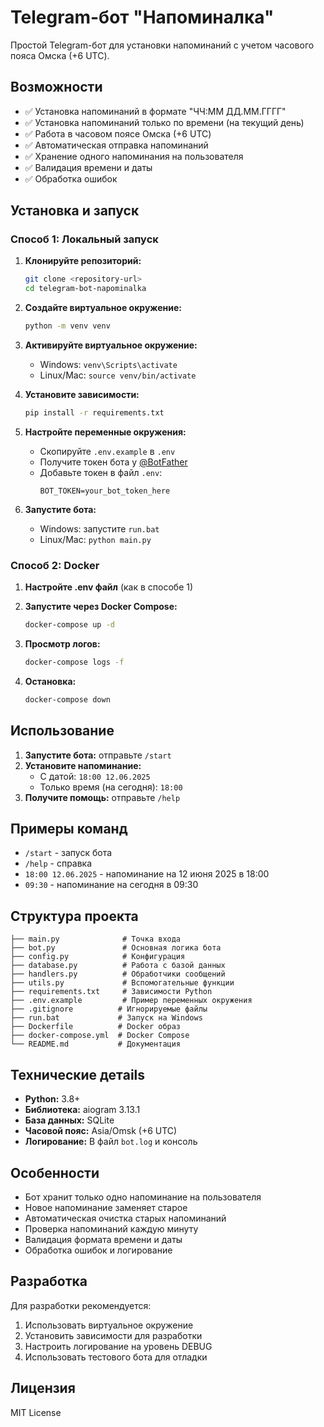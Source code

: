 # Telegram-бот "Напоминалка"

Простой Telegram-бот для установки напоминаний с учетом часового пояса Омска (+6 UTC).

## Возможности

- ✅ Установка напоминаний в формате "ЧЧ:ММ ДД.ММ.ГГГГ"
- ✅ Установка напоминаний только по времени (на текущий день)
- ✅ Работа в часовом поясе Омска (+6 UTC)
- ✅ Автоматическая отправка напоминаний
- ✅ Хранение одного напоминания на пользователя
- ✅ Валидация времени и даты
- ✅ Обработка ошибок

## Установка и запуск

### Способ 1: Локальный запуск

1. **Клонируйте репозиторий:**
   ```bash
   git clone <repository-url>
   cd telegram-bot-napominalka
   ```

2. **Создайте виртуальное окружение:**
   ```bash
   python -m venv venv
   ```

3. **Активируйте виртуальное окружение:**
   - Windows: `venv\Scripts\activate`
   - Linux/Mac: `source venv/bin/activate`

4. **Установите зависимости:**
   ```bash
   pip install -r requirements.txt
   ```

5. **Настройте переменные окружения:**
   - Скопируйте `.env.example` в `.env`
   - Получите токен бота у [@BotFather](https://t.me/BotFather)
   - Добавьте токен в файл `.env`:
     ```
     BOT_TOKEN=your_bot_token_here
     ```

6. **Запустите бота:**
   - Windows: запустите `run.bat`
   - Linux/Mac: `python main.py`

### Способ 2: Docker

1. **Настройте .env файл** (как в способе 1)

2. **Запустите через Docker Compose:**
   ```bash
   docker-compose up -d
   ```

3. **Просмотр логов:**
   ```bash
   docker-compose logs -f
   ```

4. **Остановка:**
   ```bash
   docker-compose down
   ```

## Использование

1. **Запустите бота:** отправьте `/start`
2. **Установите напоминание:**
   - С датой: `18:00 12.06.2025`
   - Только время (на сегодня): `18:00`
3. **Получите помощь:** отправьте `/help`

## Примеры команд

- `/start` - запуск бота
- `/help` - справка
- `18:00 12.06.2025` - напоминание на 12 июня 2025 в 18:00
- `09:30` - напоминание на сегодня в 09:30

## Структура проекта

```
├── main.py              # Точка входа
├── bot.py               # Основная логика бота
├── config.py            # Конфигурация
├── database.py          # Работа с базой данных
├── handlers.py          # Обработчики сообщений
├── utils.py             # Вспомогательные функции
├── requirements.txt     # Зависимости Python
├── .env.example         # Пример переменных окружения
├── .gitignore          # Игнорируемые файлы
├── run.bat             # Запуск на Windows
├── Dockerfile          # Docker образ
├── docker-compose.yml  # Docker Compose
└── README.md           # Документация
```

## Технические детails

- **Python:** 3.8+
- **Библиотека:** aiogram 3.13.1
- **База данных:** SQLite
- **Часовой пояс:** Asia/Omsk (+6 UTC)
- **Логирование:** В файл `bot.log` и консоль

## Особенности

- Бот хранит только одно напоминание на пользователя
- Новое напоминание заменяет старое
- Автоматическая очистка старых напоминаний
- Проверка напоминаний каждую минуту
- Валидация формата времени и даты
- Обработка ошибок и логирование

## Разработка

Для разработки рекомендуется:

1. Использовать виртуальное окружение
2. Установить зависимости для разработки
3. Настроить логирование на уровень DEBUG
4. Использовать тестового бота для отладки

## Лицензия

MIT License
